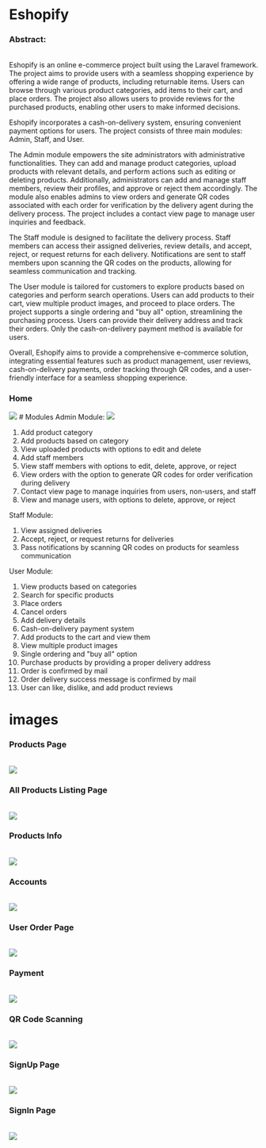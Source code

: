 # Eshopify
 <h3>Abstract:</h3><br>
Eshopify is an online e-commerce project built using the Laravel framework. The project aims to provide users with a seamless shopping experience by offering a wide range of products, including returnable items. Users can browse through various product categories, add items to their cart, and place orders. The project also allows users to provide reviews for the purchased products, enabling other users to make informed decisions.

Eshopify incorporates a cash-on-delivery system, ensuring convenient payment options for users. The project consists of three main modules: Admin, Staff, and User.

The Admin module empowers the site administrators with administrative functionalities. They can add and manage product categories, upload products with relevant details, and perform actions such as editing or deleting products. Additionally, administrators can add and manage staff members, review their profiles, and approve or reject them accordingly. The module also enables admins to view orders and generate QR codes associated with each order for verification by the delivery agent during the delivery process. The project includes a contact view page to manage user inquiries and feedback.

The Staff module is designed to facilitate the delivery process. Staff members can access their assigned deliveries, review details, and accept, reject, or request returns for each delivery. Notifications are sent to staff members upon scanning the QR codes on the products, allowing for seamless communication and tracking.

The User module is tailored for customers to explore products based on categories and perform search operations. Users can add products to their cart, view multiple product images, and proceed to place orders. The project supports a single ordering and "buy all" option, streamlining the purchasing process. Users can provide their delivery address and track their orders. Only the cash-on-delivery payment method is available for users.

Overall, Eshopify aims to provide a comprehensive e-commerce solution, integrating essential features such as product management, user reviews, cash-on-delivery payments, order tracking through QR codes, and a user-friendly interface for a seamless shopping experience.
 <h3>Home</h3>
 <img src="screenshots/Web capture_30-5-2023_102325_127.0.0.1.jpeg">
# Modules
Admin Module:
<img src="screenshots/admin.jpg">
<ol>
<li>Add product category</li>
<li>Add products based on category</li>
<li>View uploaded products with options to edit and delete</li>
<li>Add staff members</li>
<li>View staff members with options to edit, delete, approve, or reject</li>
<li>View orders with the option to generate QR codes for order verification during delivery</li>
<li>Contact view page to manage inquiries from users, non-users, and staff</li>
<li>View and manage users, with options to delete, approve, or reject</li>
</ol>

Staff Module:

<ol>
<li>View assigned deliveries</li>
<li>Accept, reject, or request returns for deliveries</li>
<li>Pass notifications by scanning QR codes on products for seamless communication</li>
</ol>

User Module:

<ol>
<li>View products based on categories</li>
<li>Search for specific products</li>
<li>Place orders</li>
<li>Cancel orders</li>
<li>Add delivery details</li>
<li>Cash-on-delivery payment system</li>
<li>Add products to the cart and view them</li>
<li>View multiple product images</li>
<li>Single ordering and "buy all" option</li>
<li>Purchase products by providing a proper delivery address</li>
<li>Order is confirmed by mail</li>
<li>Order delivery success message is confirmed by mail</li>
<li>User can like, dislike, and add product reviews</li>
</ol>
 
 # images
 

 <h3>Products Page</h3><br>
<img src="screenshots/Web capture_30-5-2023_10286_127.0.0.1.jpeg"><br>
 <h3>All Products Listing Page</h3><br>
<img src="screenshots/product.jpg"><br>
 <h3>Products Info</h3><br>
<img src="screenshots/productinfo.jpg"><br>
 <h3>Accounts</h3><br>
<img src="screenshots/accounts.jpg"><br>
 <h3>User Order Page</h3><br>
<img src="screenshots/orders.jpg"><br>
 <h3>Payment</h3><br>
<img src="screenshots/payment.jpeg"><br>
 <h3>QR Code Scanning</h3><br>
<img src="screenshots/qrscanning.jpg"><br>
 <h3>SignUp Page</h3><br>
<img src="screenshots/signup.jpeg"><br>
 <h3>SignIn Page</h3><br>
<img src="screenshots/signin.jpeg"><br>
